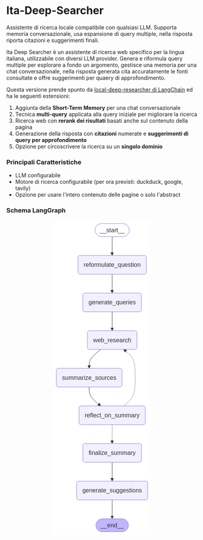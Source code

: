 # Ita-Deep-Searcher
Assistente di ricerca locale compatibile con qualsiasi LLM. 
Supporta memoria conversazionale, usa espansione di query multiple, nella risposta riporta citazioni e suggerimenti finali.

Ita Deep Searcher è un assistente di ricerca web specifico per la lingua italiana, utilizzabile con diversi LLM provider.
Genera e riformula query multiple per esplorare a fondo un argomento, gestisce una memoria per una chat 
conversazionale, nella risposta generata cita accuratamente le fonti consultate e offre suggerimenti per quaery di approfondimento.


Questa versione prende spunto da [local-deep-researcher di LangChain](https://github.com/langchain-ai/local-deep-researcher)
ed ha le seguenti estensioni:
1. Aggiunta della **Short-Term Memory** per una chat conversazionale
2. Tecnica **multi-query** applicata alla query iniziale per migliorare la ricerca
3. Ricerca web con **rerank dei risultati** basati anche sul contenuto della pagina
4. Generazione della risposta con **citazioni** numerate e **suggerimenti di query per approfondimento**
5. Opzione per circoscrivere la ricerca su un **singolo dominio** 

### Principali Caratteristiche
- LLM configurabile
- Motore di ricerca configurabile (per ora previsti: duckduck, google, tavily)
- Opzione per usare l'intero contenuto delle pagine o solo l'abstract

### Schema LangGraph
<p align="center">
<img src="graph.png" alt="Grafo" width="" title="Grafo">
</p>